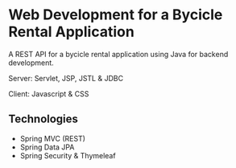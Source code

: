# Web Development for a Bycicle Rental Application
A REST API for a bycicle rental application using Java for backend development.

Server: Servlet, JSP, JSTL & JDBC

Client: Javascript & CSS 

## Technologies
* Spring MVC (REST)
* Spring Data JPA
* Spring Security & Thymeleaf
